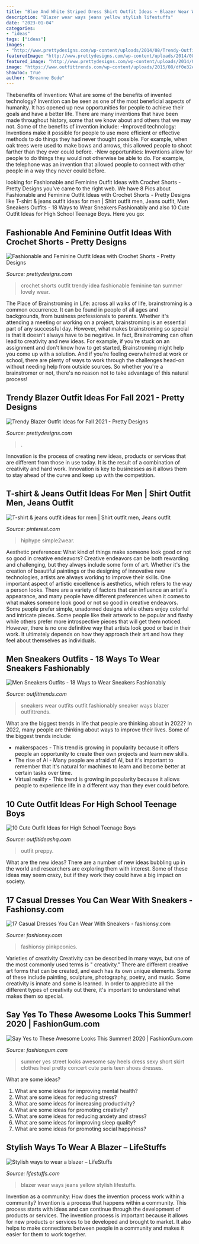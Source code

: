 ```yaml
---
title: "Blue And White Striped Dress Shirt Outfit Ideas ~ Blazer Wear Ways Jeans Yellow Stylish Lifestuffs"
description: "Blazer wear ways jeans yellow stylish lifestuffs"
date: "2023-01-04"
categories:
- "ideas"
tags: ["ideas"]
images:
- "http://www.prettydesigns.com/wp-content/uploads/2014/08/Trendy-Outfit-Idea-with-Crochet-Shorts.jpg"
featuredImage: "http://www.prettydesigns.com/wp-content/uploads/2014/08/Trendy-Outfit-Idea-with-Crochet-Shorts.jpg"
featured_image: "http://www.prettydesigns.com/wp-content/uploads/2014/09/School-Style-Outfit-with-Maroon-Blazer.jpg"
image: "https://www.outfittrends.com/wp-content/uploads/2015/08/df0e32e89d9ade5d7a1dad39d4993162-679x1024.jpg"
ShowToc: true
author: "Breanne Bode"
---
```



Thebenefits of Invention: What are some of the benefits of invented technology?
Invention can be seen as one of the most beneficial aspects of humanity. It has opened up new opportunities for people to achieve their goals and have a better life. There are many inventions that have been made throughout history, some that we know about and others that we may not. Some of the benefits of invention include: 
-Improved technology: Inventions make it possible for people to use more efficient or effective methods to do things they had never thought possible. For example, when oak trees were used to make bows and arrows, this allowed people to shoot farther than they ever could before. 
-New opportunities: Inventions allow for people to do things they would not otherwise be able to do. For example, the telephone was an invention that allowed people to connect with other people in a way they never could before.

	

		
looking for Fashionable and Feminine Outfit Ideas with Crochet Shorts - Pretty Designs you've came to the right web. We have 8 Pics about Fashionable and Feminine Outfit Ideas with Crochet Shorts - Pretty Designs like T-shirt &amp; jeans outfit ideas for men | Shirt outfit men, Jeans outfit, Men Sneakers Outfits - 18 Ways to Wear Sneakers Fashionably and also 10 Cute Outfit Ideas for High School Teenage Boys. Here you go:
		
    
## Fashionable And Feminine Outfit Ideas With Crochet Shorts - Pretty Designs

<img loading=lazy src="http://www.prettydesigns.com/wp-content/uploads/2014/08/Trendy-Outfit-Idea-with-Crochet-Shorts.jpg" onerror="this.onerror=null;this.src='https://tse2.mm.bing.net/th?id=OIP.dqBquFKrxb9XhJzUUBVbWgHaK9&amp;pid=15.1';" alt="Fashionable and Feminine Outfit Ideas with Crochet Shorts - Pretty Designs">

_Source: prettydesigns.com_

>crochet shorts outfit trendy idea fashionable feminine tan summer lovely wear. 

	

The Place of Brainstroming in Life:
across all walks of life, brainstroming is a common occurrence. It can be found in people of all ages and backgrounds, from business professionals to parents. Whether it's attending a meeting or working on a project, brainstroming is an essential part of any successful day. However, what makes brainstroming so special is that it doesn't always have to be negative. In fact, Brainstroming can often lead to creativity and new ideas. For example, if you're stuck on an assignment and don't know how to get started, Brainstroming might help you come up with a solution. And if you're feeling overwhelmed at work or school, there are plenty of ways to work through the challenges head-on without needing help from outside sources. So whether you're a brainstromer or not, there's no reason not to take advantage of this natural process!

    
## Trendy Blazer Outfit Ideas For Fall 2021 - Pretty Designs

<img loading=lazy src="http://www.prettydesigns.com/wp-content/uploads/2014/09/School-Style-Outfit-with-Maroon-Blazer.jpg" onerror="this.onerror=null;this.src='https://tse3.mm.bing.net/th?id=OIP.NlF6N4YDx_yOTnFpsqrsQAHaK3&amp;pid=15.1';" alt="Trendy Blazer Outfit Ideas for Fall 2021 - Pretty Designs">

_Source: prettydesigns.com_

>. 

	

Innovation is the process of creating new ideas, products or services that are different from those in use today. It is the result of a combination of creativity and hard work. Innovation is key to businesses as it allows them to stay ahead of the curve and keep up with the competition.

    
## T-shirt &amp; Jeans Outfit Ideas For Men | Shirt Outfit Men, Jeans Outfit

<img loading=lazy src="https://i.pinimg.com/736x/11/83/fe/1183fe306bf6c15d2da0aa072c2bc55b.jpg" onerror="this.onerror=null;this.src='https://tse2.mm.bing.net/th?id=OIP.VVHwldenGJYSP97lmfzVtgHaPv&amp;pid=15.1';" alt="T-shirt &amp; jeans outfit ideas for men | Shirt outfit men, Jeans outfit">

_Source: pinterest.com_

>hiphype simple2wear. 

	

Aesthetic preferences: What kind of things make someone look good or not so good in creative endeavors?
Creative endeavors can be both rewarding and challenging, but they always include some form of art. Whether it's the creation of beautiful paintings or the designing of innovative new technologies, artists are always working to improve their skills. One important aspect of artistic excellence is aesthetics, which refers to the way a person looks. There are a variety of factors that can influence an artist's appearance, and many people have different preferences when it comes to what makes someone look good or not so good in creative endeavors. Some people prefer simple, unadorned designs while others enjoy colorful and intricate pieces. Some people like their artwork to be popular and flashy while others prefer more introspective pieces that will get them noticed. However, there is no one definitive way that artists look good or bad in their work. It ultimately depends on how they approach their art and how they feel about themselves as individuals.

    
## Men Sneakers Outfits - 18 Ways To Wear Sneakers Fashionably

<img loading=lazy src="https://www.outfittrends.com/wp-content/uploads/2015/08/df0e32e89d9ade5d7a1dad39d4993162-679x1024.jpg" onerror="this.onerror=null;this.src='https://tse1.mm.bing.net/th?id=OIP.91xecztZaqJdevxnLGvGUAHaLK&amp;pid=15.1';" alt="Men Sneakers Outfits - 18 Ways to Wear Sneakers Fashionably">

_Source: outfittrends.com_

>sneakers wear outfits outfit fashionably sneaker ways blazer outfittrends. 

	

What are the biggest trends in life that people are thinking about in 2022?
In 2022, many people are thinking about ways to improve their lives. Some of the biggest trends include: 
- makerspaces - This trend is growing in popularity because it offers people an opportunity to create their own projects and learn new skills. 
- The rise of AI - Many people are afraid of AI, but it's important to remember that it's natural for machines to learn and become better at certain tasks over time. 
- Virtual reality - This trend is growing in popularity because it allows people to experience life in a different way than they ever could before.

    
## 10 Cute Outfit Ideas For High School Teenage Boys

<img loading=lazy src="https://outfitideashq.com/wp-content/uploads/2014/08/cute-teenage-boy-outfit-7.jpg" onerror="this.onerror=null;this.src='https://tse1.mm.bing.net/th?id=OIP.b2h13FFVNNUjPyBVK8M1yAHaLH&amp;pid=15.1';" alt="10 Cute Outfit Ideas for High School Teenage Boys">

_Source: outfitideashq.com_

>outfit preppy. 

	

What are the new ideas?
There are a number of new ideas bubbling up in the world and researchers are exploring them with interest. Some of these ideas may seem crazy, but if they work they could have a big impact on society.

    
## 17 Casual Dresses You Can Wear With Sneakers - Fashionsy.com

<img loading=lazy src="https://fashionsy.com/wp-content/uploads/2016/06/jcrew-striped-dress-blue-and-white-630x945.jpg" onerror="this.onerror=null;this.src='https://tse4.mm.bing.net/th?id=OIP.36Jhirta6LRCK57ys2V2cAHaLH&amp;pid=15.1';" alt="17 Casual Dresses You Can Wear With Sneakers - fashionsy.com">

_Source: fashionsy.com_

>fashionsy pinkpeonies. 

	

Varieties of creativity
Creativity can be described in many ways, but one of the most commonly used terms is " creativity." There are different creative art forms that can be created, and each has its own unique elements. Some of these include painting, sculpture, photography, poetry, and music. Some creativity is innate and some is learned. In order to appreciate all the different types of creativity out there, it's important to understand what makes them so special.

    
## Say Yes To These Awesome Looks This Summer! 2020 | FashionGum.com

<img loading=lazy src="http://fashiongum.com/wp-content/uploads/2015/07/Say-Yes-to-These-Awesome-Street-Style-Looks-This-Summer-8.jpg" onerror="this.onerror=null;this.src='https://tse3.mm.bing.net/th?id=OIP.GqR3eyoENTBa01SylUWUPwAAAA&amp;pid=15.1';" alt="Say Yes to These Awesome Looks This Summer! 2020 | FashionGum.com">

_Source: fashiongum.com_

>summer yes street looks awesome say heels dress sexy short skirt clothes heel pretty concert cute paris teen shoes dresses. 

	

What are some ideas?
1. What are some ideas for improving mental health? 
2. What are some ideas for reducing stress? 
3. What are some ideas for increasing productivity? 
4. What are some ideas for promoting creativity?
5. What are some ideas for reducing anxiety and stress? 
6. What are some ideas for improving sleep quality?
7. What are some ideas for promoting social happiness?

    
## Stylish Ways To Wear A Blazer – LifeStuffs

<img loading=lazy src="http://lifestuffs.com/wp-content/uploads/2015/03/distressed-jeans-with-yellow-blazer.jpg" onerror="this.onerror=null;this.src='https://tse2.mm.bing.net/th?id=OIP.NArFoVcRIGKdhtS7OZXq1AHaLH&amp;pid=15.1';" alt="Stylish ways to wear a blazer – LifeStuffs">

_Source: lifestuffs.com_

>blazer wear ways jeans yellow stylish lifestuffs. 

	

Invention as a community: How does the invention process work within a community?
Invention is a process that happens within a community. This process starts with ideas and can continue through the development of products or services. The invention process is important because it allows for new products or services to be developed and brought to market. It also helps to make connections between people in a community and makes it easier for them to work together.


